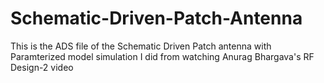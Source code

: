 # Schematic-Driven-Patch-Antenna
This is the ADS file of the Schematic Driven Patch antenna with Paramterized model simulation I did from watching Anurag Bhargava's RF Design-2 video
